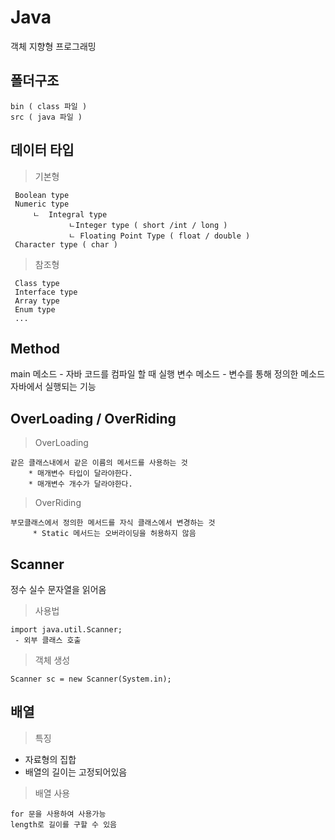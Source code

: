 # Java
객체 지향형 프로그래밍

## 폴더구조 

    bin ( class 파일 )
    src ( java 파일 )

## 데이터 타입

> 기본형

     Boolean type
     Numeric type
    	 ㄴ  Integral type
				 ㄴInteger type ( short /int / long )
				 ㄴ Floating Point Type ( float / double )
	 Character type ( char )
> 참조형

     Class type
     Interface type
     Array type
     Enum type
     ...


## Method

main 메소드 - 자바 코드를 컴파일 할 때 실행
변수 메소드 - 변수를 통해 정의한 메소드
자바에서 실행되는 기능

 
## OverLoading / OverRiding

> OverLoading

    같은 클래스내에서 같은 이름의 메서드를 사용하는 것
	    * 매개변수 타입이 달라야한다.
	    * 매개변수 개수가 달라야한다.
	    
> OverRiding

    부모클래스에서 정의한 메서드를 자식 클래스에서 변경하는 것
	     * Static 메서드는 오버라이딩을 허용하지 않음


## Scanner
정수 실수 문자열을 읽어옴

>  사용법

    import java.util.Scanner;
     - 외부 클래스 호출
> 객체 생성

    Scanner sc = new Scanner(System.in);
     


## 배열 
> 특징

 - 자료형의 집합
 - 배열의 길이는 고정되어있음

> 배열 사용
 

    for 문을 사용하여 사용가능
    length로 길이를 구할 수 있음

